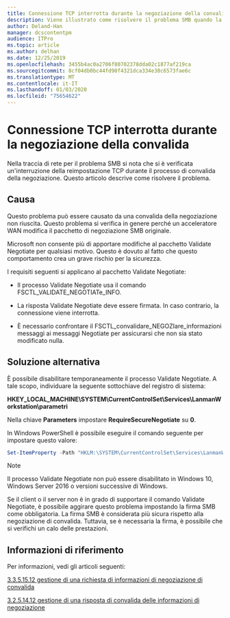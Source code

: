 ```yaml
---
title: Connessione TCP interrotta durante la negoziazione della convalida
description: Viene illustrato come risolvere il problema SMB quando la connessione TCP viene interrotta durante la negoziazione di convalida.
author: Deland-Han
manager: dcscontentpm
audience: ITPro
ms.topic: article
ms.author: delhan
ms.date: 12/25/2019
ms.openlocfilehash: 3455b4ac0a2706f80702378dda02c1877af219ca
ms.sourcegitcommit: 8cf04db0bc44fd98f4321dca334e38c6573fae6c
ms.translationtype: MT
ms.contentlocale: it-IT
ms.lasthandoff: 01/03/2020
ms.locfileid: "75654622"
---
```

# <a name="tcp-connection-is-aborted-during-validate-negotiate"></a>Connessione TCP interrotta durante la negoziazione della convalida

Nella traccia di rete per il problema SMB si nota che si è verificata un'interruzione della reimpostazione TCP durante il processo di convalida della negoziazione. Questo articolo descrive come risolvere il problema.

## <a name="cause"></a>Causa

Questo problema può essere causato da una convalida della negoziazione non riuscita. Questo problema si verifica in genere perché un acceleratore WAN modifica il pacchetto di negoziazione SMB originale.

Microsoft non consente più di apportare modifiche al pacchetto Validate Negotiate per qualsiasi motivo. Questo è dovuto al fatto che questo comportamento crea un grave rischio per la sicurezza.

I requisiti seguenti si applicano al pacchetto Validate Negotiate:

- Il processo Validate Negotiate usa il comando FSCTL\_VALIDATE\_NEGOTIATe\_INFO.

- La risposta Validate Negotiate deve essere firmata. In caso contrario, la connessione viene interrotta.

- È necessario confrontare il FSCTL\_convalidare\_NEGOZIare\_informazioni messaggi ai messaggi Negotiate per assicurarsi che non sia stato modificato nulla.

## <a name="workaround"></a>Soluzione alternativa

È possibile disabilitare temporaneamente il processo Validate Negotiate. A tale scopo, individuare la seguente sottochiave del registro di sistema:

**HKEY\_LOCAL\_MACHINE\\SYSTEM\\CurrentControlSet\\Services\\LanmanWorkstation\\parametri**

Nella chiave **Parameters** impostare **RequireSecureNegotiate** su **0**.

In Windows PowerShell è possibile eseguire il comando seguente per impostare questo valore:

```PowerShell
Set-ItemProperty -Path "HKLM:\SYSTEM\CurrentControlSet\Services\LanmanWorkstation\Parameters" RequireSecureNegotiate -Value 0 -Force
```

> [!NOTE]
> Il processo Validate Negotiate non può essere disabilitato in Windows 10, Windows Server 2016 o versioni successive di Windows.

Se il client o il server non è in grado di supportare il comando Validate Negotiate, è possibile aggirare questo problema impostando la firma SMB come obbligatoria. La firma SMB è considerata più sicura rispetto alla negoziazione di convalida. Tuttavia, se è necessaria la firma, è possibile che si verifichi un calo delle prestazioni.

## <a name="reference"></a>Informazioni di riferimento

Per informazioni, vedi gli articoli seguenti:

[3.3.5.15.12 gestione di una richiesta di informazioni di negoziazione di convalida](https://docs.microsoft.com/openspecs/windows_protocols/ms-smb2/0b7803eb-d561-48a4-8654-327803f59ec6)

[3.2.5.14.12 gestione di una risposta di convalida delle informazioni di negoziazione](https://docs.microsoft.com/openspecs/windows_protocols/ms-smb2/6a5bc90d-3c08-4498-905b-e7dab30b2e0e)
